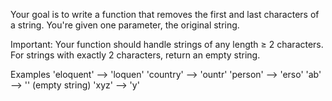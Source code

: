 Your goal is to write a function that removes the first and last characters of a string. You're given one parameter, the original string.

Important: Your function should handle strings of any length ≥ 2 characters. For strings with exactly 2 characters, return an empty string.

Examples
'eloquent' --> 'loquen'
'country'  --> 'ountr' 
'person'   --> 'erso'
'ab'       --> '' (empty string)
'xyz'      --> 'y'
